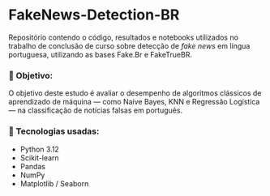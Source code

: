 # FakeNews-Detection-BR

Repositório contendo o código, resultados e notebooks utilizados no trabalho de conclusão de curso sobre detecção de *fake news* em língua portuguesa, utilizando as bases Fake.Br e FakeTrueBR.

### 🎯 Objetivo: 

O objetivo deste estudo é avaliar o desempenho de algoritmos clássicos de aprendizado de máquina — como Naive Bayes, KNN e Regressão Logística — na classificação de notícias falsas em português.

### 🧠 Tecnologias usadas:
- Python 3.12
- Scikit-learn
- Pandas
- NumPy
- Matplotlib / Seaborn
